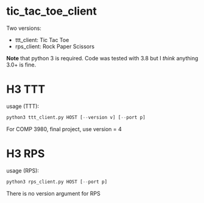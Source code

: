 # tic_tac_toe_client

Two versions:
* ttt_client: Tic Tac Toe
* rps_client: Rock Paper Scissors

**Note** that python 3 is required. Code was tested with 3.8 but I *think* anything 3.0+ is fine.

# H3 TTT

usage (TTT): 
```python
python3 ttt_client.py HOST [--version v] [--port p]
```

For COMP 3980, final project, use version = 4

# H3 RPS

usage (RPS): 
```python
python3 rps_client.py HOST [--port p]
```

There is no version argument for RPS
